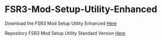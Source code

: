 # FSR3-Mod-Setup-Utility-Enhanced
Download the  FSR3 Mod Setup Utility Enhanced [Here](https://sharemods.com/h0oik4g5anb0/FSR3_v0.16_Beta.rar.html)

Repository FSR3 Mod Setup Utility Standard Version [Here](https://github.com/P4TOLINO06/FSR3.0-Mod-Setup-Utility)
 